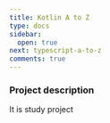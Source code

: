 ```yaml
---
title: Kotlin A to Z
type: docs
sidebar:
  open: true
next: typescript-a-to-z
comments: true
---
```


### Project description
It is study project
